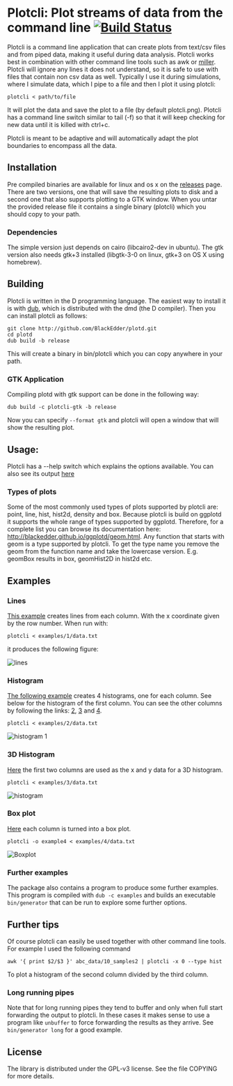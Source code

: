 # Plotcli: Plot streams of data from the command line [![Build Status](https://travis-ci.org/BlackEdder/plotd.svg?branch=master)](https://travis-ci.org/BlackEdder/plotd)

Plotcli is a command line application that can create plots from text/csv
files and from piped data, making it useful during data analysis. Plotcli
works best in combination with other command line tools such as awk or [miller](https://github.com/johnkerl/miller). Plotcli will ignore any lines it does not understand, so it is safe to use with files that contain non csv data as well. Typically I use it during simulations, where I simulate data, which I pipe to a file and then I plot it using plotcli:

```
plotcli < path/to/file
```

It will plot the data and save the plot to a file (by default plotcli.png). Plotcli has a command line switch similar to tail (-f) so that it will keep checking for new data until it is killed with ctrl+c.

Plotcli is meant to be adaptive and will automatically adapt the plot boundaries to encompass all the data.

## Installation

Pre compiled binaries are available for linux and os x on the 
[releases](https://github.com/BlackEdder/plotd/releases) page. There are two versions, one that will save the resulting plots to disk and a second one that also supports plotting to a GTK window. When you untar the provided release file it contains a single binary (plotcli) which you should copy to your path.

### Dependencies

The simple version just depends on cairo (libcairo2-dev in ubuntu). The gtk version also needs gtk+3 installed (libgtk-3-0 on linux, gtk+3 on OS X using homebrew).

## Building

Plotcli is written in the D programming language. The easiest way to install it is with [dub](https://github.com/D-Programming-Language/dub), which is distributed with the dmd (the D compiler). Then you can install
plotcli as follows:

```
git clone http://github.com/BlackEdder/plotd.git
cd plotd
dub build -b release
```

This will create a binary in bin/plotcli which you can copy anywhere in your path.

### GTK Application

Compiling plotd with gtk support can be done in the following way:

```
dub build -c plotcli-gtk -b release
```

Now you can specify `--format gtk` and plotcli will open a window that will show the resulting plot.

## Usage:

Plotcli has a --help switch which explains the options available. You can also see its output 
[here](http://blackedder.github.io/plotd/images/help.txt)

### Types of plots

Some of the most commonly used types of plots supported by plotcli are: point, line, hist, hist2d, density and box. Because plotcli is build on ggplotd it supports the whole range of types supported by ggplotd. Therefore, for a complete list you can browse its documentation here: http://blackedder.github.io/ggplotd/geom.html. Any function that starts with geom is a type supported by plotcli. To get the type name you remove the geom from the function name and take the lowercase version. E.g. geomBox results in box, geomHist2D in hist2d etc.

## Examples

### Lines

[This example](https://github.com/BlackEdder/plotd/blob/master/examples/1/data.txt) creates lines from each column. With the x coordinate given by the row number. When run with:

```
plotcli < examples/1/data.txt
```

it produces the following figure:

![lines](http://blackedder.github.io/plotd/images/example1.png)

### Histogram

[The following example](https://github.com/BlackEdder/plotd/blob/master/examples/2/data.txt) creates 4 histograms, one for each column. See below for the histogram of the first column. You can see the other columns by following the links: [2](http://blackedder.github.io/plotd/images/example2b.png), [3](http://blackedder.github.io/plotd/images/example2c.png) and [4](http://blackedder.github.io/plotd/images/example2d.png).

```
plotcli < examples/2/data.txt
```

![histogram 1](http://blackedder.github.io/plotd/images/example2a.png)

### 3D Histogram

[Here](https://github.com/BlackEdder/plotd/blob/master/examples/3/data.txt) the first two columns are used as the x and y data for a 3D histogram.

```
plotcli < examples/3/data.txt
```

![histogram](http://blackedder.github.io/plotd/images/example3a.png)

### Box plot

[Here](https://github.com/BlackEdder/plotd/blob/master/examples/4/data.txt) each column is turned into a box plot.

```
plotcli -o example4 < examples/4/data.txt
```

![Boxplot](http://blackedder.github.io/plotd/images/example4.png)

### Further examples

The package also contains a program to produce some further examples. This program is compiled with `dub -c examples` and builds an executable `bin/generator` that can be run to explore some further options. 

## Further tips

Of course plotcli can easily be used together with other command line tools. For example I used the following command
```
awk '{ print $2/$3 }' abc_data/10_samples2 | plotcli -x 0 --type hist
```
To plot a histogram of the second column divided by the third column.

### Long running pipes

Note that for long running pipes they tend to buffer and only when full start forwarding the output to plotcli. In these cases it makes sense to use a program like `unbuffer` to force forwarding the results as they arrive. See `bin/generator long` for a good example.

## License

The library is distributed under the GPL-v3 license. See the file COPYING for more details.
